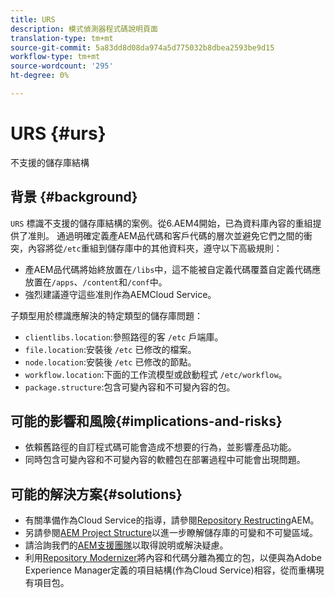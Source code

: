 ```yaml
---
title: URS
description: 模式偵測器程式碼說明頁面
translation-type: tm+mt
source-git-commit: 5a83dd8d08da974a5d775032b8dbea2593be9d15
workflow-type: tm+mt
source-wordcount: '295'
ht-degree: 0%

---
```



# URS {#urs}

不支援的儲存庫結構

## 背景 {#background}

`URS` 標識不支援的儲存庫結構的案例。從6.AEM4開始，已為資料庫內容的重組提供了准則。 通過明確定義產AEM品代碼和客戶代碼的層次並避免它們之間的衝突，內容將從`/etc`重組到儲存庫中的其他資料夾，遵守以下高級規則：

* 產AEM品代碼將始終放置在`/libs`中，這不能被自定義代碼覆蓋自定義代碼應放置在`/apps`、`/content`和`/conf`中。
* 強烈建議遵守這些准則作為AEMCloud Service。

子類型用於標識應解決的特定類型的儲存庫問題：
* `clientlibs.location`:參照路徑的客 `/etc` 戶端庫。
* `file.location`:安裝後 `/etc` 已修改的檔案。
* `node.location`:安裝後 `/etc` 已修改的節點。
* `workflow.location`:下面的工作流模型或啟動程式 `/etc/workflow`。
* `package.structure`:包含可變內容和不可變內容的包。

## 可能的影響和風險{#implications-and-risks}

* 依賴舊路徑的自訂程式碼可能會造成不想要的行為，並影響產品功能。
* 同時包含可變內容和不可變內容的軟體包在部署過程中可能會出現問題。

## 可能的解決方案{#solutions}

* 有關準備作為Cloud Service的指導，請參閱[Repository Restructing](https://experienceleague.adobe.com/docs/experience-manager-65/deploying/restructuring/repository-restructuring.html)AEM。
* 另請參閱[AEM Project Structure](https://experienceleague.adobe.com/docs/experience-manager-cloud-service/implementing/developing/aem-project-content-package-structure.html)以進一步瞭解儲存庫的可變和不可變區域。
* 請洽詢我們的[AEM支援團隊](https://helpx.adobe.com/enterprise/using/support-for-experience-cloud.html)以取得說明或解決疑慮。
* 利用[Repository Modernizer](https://experienceleague.adobe.com/docs/experience-manager-cloud-service/moving/refactoring-tools/repo-modernizer.html#refactoring-tools)將內容和代碼分離為獨立的包，以便與為Adobe Experience Manager定義的項目結構(作為Cloud Service)相容，從而重構現有項目包。